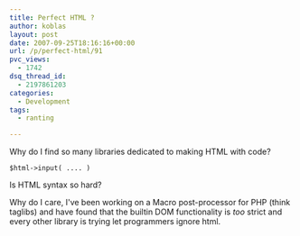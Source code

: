 ```yaml
---
title: Perfect HTML ?
author: koblas
layout: post
date: 2007-09-25T18:16:16+00:00
url: /p/perfect-html/91
pvc_views:
  - 1742
dsq_thread_id:
  - 2197861203
categories:
  - Development
tags:
  - ranting

---
```

Why do I find so many libraries dedicated to making HTML with code?

```
$html->input( .... )
```

Is HTML syntax so hard?

Why do I care, I've been working on a Macro post-processor for PHP (think taglibs) and have found that the builtin DOM functionality is _too_ strict and every other library is trying let programmers ignore html.
